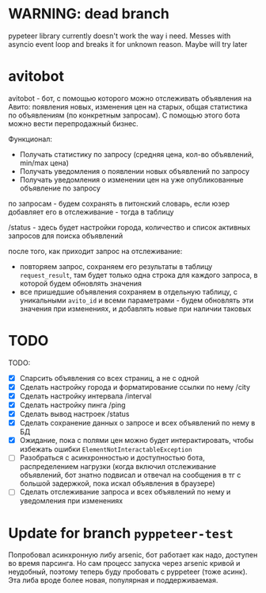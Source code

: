 # WARNING: dead branch
pypeteer library currently doesn't work the way i need. Messes with asyncio 
event loop and breaks it for unknown reason. Maybe will try later
# avitobot
avitobot - бот, с помощью которого можно отслеживать объявления на Авито: появления
новых, изменения цен на старых, общая статистика по объявлениям (по конкретным запросам).
С помощью этого бота можно вести перепродажный бизнес.

Функционал:
- Получать статистику по запросу (средняя цена, кол-во объявлений, min/max цена)
- Получать уведомления о появлении новых объявлений по запросу
- Получать уведомления о изменении цен на уже опубликованные объявление по запросу

по запросам - будем сохранять в питонский словарь, если юзер добавляет его в
отслеживание - тогда в таблицу

/status - здесь будет настройки города, количество и список активных запросов для
поиска объявлений

после того, как приходит запрос на отслеживание:
- повторяем запрос, сохраняем его результаты в таблицу `request_result`, там будет
только одна строка для каждого запроса, в которой будем обновлять значения
- все пришедшие объявления сохраняем в отдельную таблицу, с уникальными `avito_id`
и всеми параметрами - будем обновлять эти значения при изменениях, и добавлять 
новые при наличии таковых

# TODO
TODO:
- [x] Спарсить объявления со всех страниц, а не с одной
- [x] Сделать настройку города и форматирование ссылки по нему /city
- [x] Сделать настройку интервала /interval
- [x] Сделать настройку пинга /ping
- [x] Сделать вывод настроек /status
- [x] Сделать сохранение данных о запросе и всех объявлений по нему в БД
- [x] Ожидание, пока с полями цен можно будет интерактировать, чтобы избежать
ошибки `ElementNotInteractableException`
- [ ] Разобраться с асинхронностью и доступностью бота, распределением нагрузки
(когда включил отслеживание объявлений, бот знатно подвисал и отвечал на сообщения
в тг с большой задержкой, пока искал объявления в браузере)
- [ ] Сделать отслеживание запроса и всех объявлений по нему и уведомления при изменениях

# Update for branch `pyppeteer-test`
Попробовал асинхронную либу arsenic, бот работает как надо, доступен во время 
парсинга. Но сам процесс запуска через arsenic кривой и неудобный, поэтому 
теперь буду пробовать с pyppeteer (тоже асинк). Эта либа вроде более новая, 
популярная и поддерживаемая.


